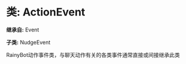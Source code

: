 # 类: ActionEvent  
  
**继承自:** Event  
  
**子类:** NudgeEvent  
  
RainyBot动作事件类，与聊天动作有关的各类事件通常直接或间接继承此类  
  

